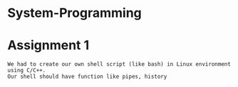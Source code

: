 # System-Programming


# Assignment 1

```
We had to create our own shell script (like bash) in Linux environment using C/C++.
Our shell should have function like pipes, history
```
